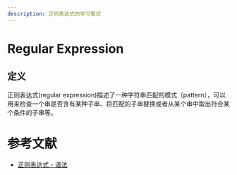 ```yaml
---
description: 正则表达式的学习笔记
---
```


# Regular Expression

## 定义

正则表达式(regular expression)描述了一种字符串匹配的模式（pattern），可以用来检查一个串是否含有某种子串、将匹配的子串替换或者从某个串中取出符合某个条件的子串等。





# 参考文献

* [正则表达式 - 语法](<https://www.runoob.com/regexp/regexp-syntax.html>)


